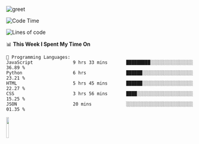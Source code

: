 ![greet](https://user-images.githubusercontent.com/44234583/146624354-9d461392-3676-4e7a-b12f-debc7319f53b.gif) 


<!--START_SECTION:waka-->
![Code Time](http://img.shields.io/badge/Code%20Time-479%20hrs%2037%20mins-blue)

![Lines of code](https://img.shields.io/badge/From%20Hello%20World%20I%27ve%20Written-3.8%20million%20lines%20of%20code-blue)

📊 **This Week I Spent My Time On** 

```text
💬 Programming Languages: 
JavaScript               9 hrs 33 mins       █████████░░░░░░░░░░░░░░░░   36.89 % 
Python                   6 hrs               ██████░░░░░░░░░░░░░░░░░░░   23.21 % 
HTML                     5 hrs 45 mins       ██████░░░░░░░░░░░░░░░░░░░   22.27 % 
CSS                      3 hrs 56 mins       ████░░░░░░░░░░░░░░░░░░░░░   15.25 % 
JSON                     20 mins             ░░░░░░░░░░░░░░░░░░░░░░░░░   01.35 % 
```


<!--END_SECTION:waka-->
<img src="https://user-images.githubusercontent.com/44234583/191059235-95ebfce1-7fc7-4eee-baff-214d902e7c18.gif" width="12%"/>
